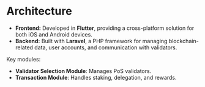 # Architecture
- **Frontend:** Developed in **Flutter**, providing a cross-platform solution for both iOS and Android devices.
- **Backend:** Built with **Laravel**, a PHP framework for managing blockchain-related data, user accounts, and communication with validators.

Key modules:
- **Validator Selection Module**: Manages PoS validators.
- **Transaction Module**: Handles staking, delegation, and rewards.
